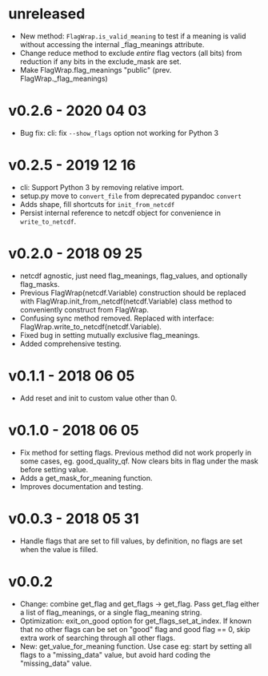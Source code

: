 # unreleased
 - New method: `FlagWrap.is_valid_meaning` to test if a meaning is valid without accessing
    the internal _flag_meanings attribute.
 - Change reduce method to exclude _entire_ flag vectors (all bits) from reduction if any bits in
   the exclude_mask are set.
 - Make FlagWrap.flag_meanings "public" (prev. FlagWrap._flag_meanings)

# v0.2.6 - 2020 04 03
 - Bug fix: cli: fix `--show_flags` option not working for Python 3

# v0.2.5 - 2019 12 16
 - cli: Support Python 3 by removing relative import.
 - setup.py move to `convert_file` from deprecated pypandoc `convert`
 - Adds shape, fill shortcuts for `init_from_netcdf`
 - Persist internal reference to netcdf object for convenience in `write_to_netcdf`.

# v0.2.0 - 2018 09 25
 - netcdf agnostic, just need flag_meanings, flag_values, and optionally
flag_masks.
 - Previous FlagWrap(netcdf.Variable) construction should be replaced with
FlagWrap.init_from_netcdf(netcdf.Variable) class method to conveniently
construct from FlagWrap.
 - Confusing sync method removed. Replaced with interface:
FlagWrap.write_to_netcdf(netcdf.Variable).
 - Fixed bug in setting mutually exclusive flag_meanings.
 - Added comprehensive testing.

# v0.1.1 - 2018 06 05
 - Add reset and init to custom value other than 0.

# v0.1.0 - 2018 06 05
 - Fix method for setting flags. Previous method did not
    work properly in some cases, eg. good_quality_qf. Now
    clears bits in flag under the mask before setting value.
 - Adds a get_mask_for_meaning function.
 - Improves documentation and testing.

# v0.0.3 - 2018 05 31
 - Handle flags that are set to fill values, by definition, no flags are
    set when the value is filled.

# v0.0.2

 - Change: combine get_flag and get_flags -> get_flag. Pass get_flag
    either a list of flag_meanings, or a single flag_meaning string.
 - Optimization: exit_on_good option for get_flags_set_at_index. If known
    that no other flags can be set on "good" flag and good flag == 0, skip
    extra work of searching through all other flags.
 - New: get_value_for_meaning function. Use case eg: start by setting all 
    flags to a "missing_data" value, but avoid hard coding the "missing_data"
    value.
